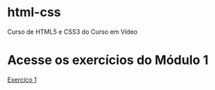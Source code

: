 # html-css
 Curso de HTML5 e CSS3 do Curso em Vídeo
 <h1>Acesse os exercícios do Módulo 1</h1>
 <a href="/exercicios/ex001/index.html">Exercíco 1</a>
